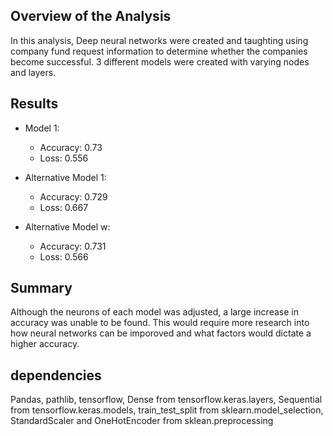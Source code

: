 ## Overview of the Analysis

In this analysis, Deep neural networks were created and taughting using company fund request information to determine whether the companies become successful. 3 different models were created with varying nodes and layers.

## Results

* Model 1:
  * Accuracy: 0.73
  * Loss: 0.556

* Alternative Model 1:
  * Accuracy: 0.729
  * Loss: 0.667

* Alternative Model w:
  * Accuracy: 0.731
  * Loss: 0.566

## Summary

Although the neurons of each model was adjusted, a large increase in accuracy was unable to be found. This would require more research into how neural networks can be imporoved and what factors would dictate a higher accuracy.

## dependencies
Pandas, pathlib, tensorflow, Dense from tensorflow.keras.layers, Sequential from tensorflow.keras.models, train_test_split from sklearn.model_selection, StandardScaler and OneHotEncoder from sklean.preprocessing